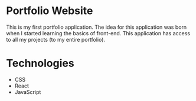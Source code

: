 # Portfolio Website

This is my first portfolio application. The idea for this application was born when I started learning the basics of front-end. This application has access to all my projects (to my entire portfolio).

# Technologies

- CSS
- React
- JavaScript

